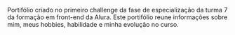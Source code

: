 Portifólio criado no primeiro challenge da fase de especialização da turma 7 da formação em front-end da Alura.
Este portifólio reune informações sobre mim, meus hobbies, habilidade e minha evolução no curso.
